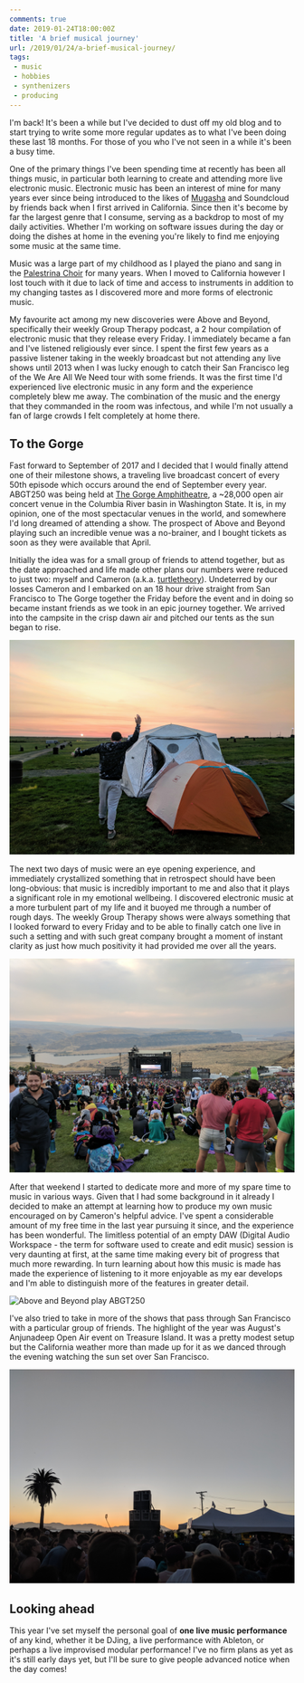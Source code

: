 ```yaml
---
comments: true
date: 2019-01-24T18:00:00Z 
title: 'A brief musical journey'
url: /2019/01/24/a-brief-musical-journey/
tags:
 - music
 - hobbies
 - synthenizers
 - producing
---
```


I'm back! It's been a while but I've decided to dust off my old blog and to
start trying to write some more regular updates as to what I've been doing these
last 18 months. For those of you who I've not seen in a while it's been a busy
time.

One of the primary things I've been spending time at recently has been all
things music, in particular both learning to create and attending more live
electronic music. Electronic music has been an interest of mine for many years
ever since being introduced to the likes of
[Mugasha](https://mashable.com/2009/09/02/mugasha/#nwE_5r4Mgaqc) and Soundcloud
by friends back when I first arrived in California. Since then it's become by
far the largest genre that I consume, serving as a backdrop to most of my daily
activities. Whether I'm working on software issues during the day or doing the
dishes at home in the evening you're likely to find me enjoying some music at the
same time.

Music was a large part of my childhood as I played the piano and
sang in the [Palestrina Choir](https://en.wikipedia.org/wiki/St_Mary%27s_Pro-Cathedral#Music_of_the_Pro-Cathedral)
for many years. When I moved to California however I lost touch with it due to
lack of time and access to instruments in addition to my changing tastes as I
discovered more and more forms of electronic music.

My favourite act among my new discoveries were Above and Beyond, specifically
their weekly Group Therapy podcast, a 2 hour compilation of electronic music
that they release every Friday. I immediately became a fan and I've listened
religiously ever since. I spent the first few years as a passive listener taking
in the weekly broadcast but not attending any live shows until 2013 when I
was lucky enough to catch their San Francisco leg of the We Are All We Need tour
with some friends. It was the first time I'd experienced live electronic music
in any form and the experience completely blew me away. The combination of the
music and the energy that they commanded in the room was infectous, and while
I'm not usually a fan of large crowds I felt completely at home there.

## To the Gorge

Fast forward to September of 2017 and I decided that I would finally attend one
of their milestone shows, a traveling live broadcast concert of every 50th
episode which occurs around the end of September every year. ABGT250 was being held at
[The Gorge Amphitheatre](https://en.wikipedia.org/wiki/The_Gorge_Amphitheatre),
a ~28,000 open air concert venue in the Columbia River basin in Washington
State. It is, in my opinion, one of the most spectacular venues in the world,
and somewhere I'd long dreamed of attending a show. The prospect of Above and
Beyond playing such an incredible venue was a no-brainer, and I bought tickets
as soon as they were available that April.

Initially the idea was for a small group of friends to attend together, but as
the date approached and life made other plans our numbers were reduced to just
two: myself and Cameron (a.k.a.
[turtletheory](https://soundcloud.com/turtletheory)). Undeterred by our
losses Cameron and I embarked on an 18 hour drive straight from San Francisco to
The Gorge together the Friday before the event and in doing so became instant
friends as we took in an epic journey together. We arrived into the campsite in the crisp dawn
air and pitched our tents as the sun began to rise. 

![Pitching our tents as the sun rose on ABGT250](/images/abgt250-tent-sunrise.jpg)

The next two days of music were an eye opening experience, and
immediately crystallized something that in retrospect should have been
long-obvious: that music is incredibly important to me and also that it plays a
significant role in my emotional wellbeing. I discovered electronic music at
a more turbulent part of my life and it buoyed me through a number of rough
days. The weekly Group Therapy shows were always something that I looked forward
to every Friday and to be able to finally catch one live in such a setting and with such
great company brought a moment of instant clarity as just how much positivity it
had provided me over all the years. 

![The Gorge Amphitheatre for ABGT250](/images/abgt250-gorge-amphitheatre.jpg)


After that weekend I started to dedicate more and more of my spare time to music
in various ways. Given that I had some background in it already I decided to
make an attempt at learning how to produce my own music encouraged on by
Cameron's helpful advice. I've spent a considerable amount of my free time in
the last year pursuing it since, and the experience has been wonderful. The
limitless potential of an empty DAW (Digital Audio Workspace - the term for
software used to create and edit music) session is very daunting at first, at
the same time making every bit of progress that much more rewarding. In turn
learning about how this music is made has made the experience of listening to it
more enjoyable as my ear develops and I'm able to distinguish more of the
features in greater detail.

![Above and Beyond play ABGT250](/images/abgt250-confetti.jpg)

I've also tried to take in more of the shows that pass through San Francisco
with a particular group of friends. The highlight of the year was August's
Anjunadeep Open Air event on Treasure Island. It was a pretty modest setup but
the California weather more than made up for it as we danced through the evening
watching the sun set over San Francisco. 

![Anjunadeep Open Air San Francisco - August 2018](/images/anjunadeep-open-air-sf.jpg)


## Looking ahead

This year I've set myself the personal goal of **one live music performance** of
any kind, whether it be DJing, a live performance with Ableton, or perhaps a
live improvised modular performance! I've no firm plans as yet as it's still
early days yet, but I'll be sure to give people advanced notice when the day
comes!
